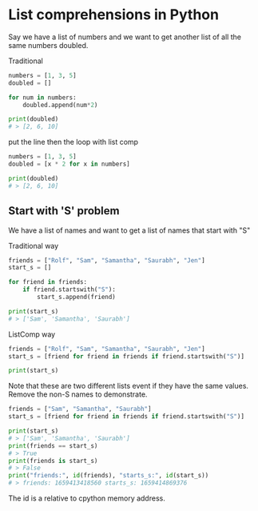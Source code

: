 # List comprehensions in Python

Say we have a list of numbers and we want to get another list of all the same numbers doubled.

Traditional

```py
numbers = [1, 3, 5]
doubled = []

for num in numbers:
    doubled.append(num*2)

print(doubled)
# > [2, 6, 10]
```

put the line then the loop with list comp

```py
numbers = [1, 3, 5]
doubled = [x * 2 for x in numbers]

print(doubled)
# > [2, 6, 10]
```

## Start with 'S' problem

We have a list of names and want to get a list of names that start with "S"

Traditional way

```py
friends = ["Rolf", "Sam", "Samantha", "Saurabh", "Jen"]
start_s = []

for friend in friends:
    if friend.startswith("S"):
        start_s.append(friend)

print(start_s)
# > ['Sam', 'Samantha', 'Saurabh']
```

ListComp way

```py
friends = ["Rolf", "Sam", "Samantha", "Saurabh", "Jen"]
start_s = [friend for friend in friends if friend.startswith("S")]

print(start_s)
```

Note that these are two different lists event if they have the same values. Remove the non-S names to demonstrate.

```py
friends = ["Sam", "Samantha", "Saurabh"]
start_s = [friend for friend in friends if friend.startswith("S")]

print(start_s)
# > ['Sam', 'Samantha', 'Saurabh']
print(friends == start_s)
# > True
print(friends is start_s)
# > False
print("friends:", id(friends), "starts_s:", id(start_s))
# > friends: 1659413418560 starts_s: 1659414869376
```

The id is a relative to cpython memory address.

